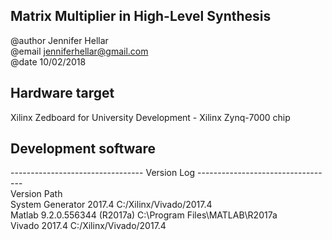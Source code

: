 ## Matrix Multiplier in High-Level Synthesis
@author Jennifer Hellar  
@email jenniferhellar@gmail.com  
@date 10/02/2018  

## Hardware target
Xilinx Zedboard for University Development - Xilinx Zynq-7000 chip

## Development software
--------------------------------- Version Log ----------------------------------  
Version                                 Path  
System Generator 2017.4                 C:/Xilinx/Vivado/2017.4  
Matlab 9.2.0.556344 (R2017a)            C:\Program Files\MATLAB\R2017a  
Vivado 2017.4                           C:/Xilinx/Vivado/2017.4  
